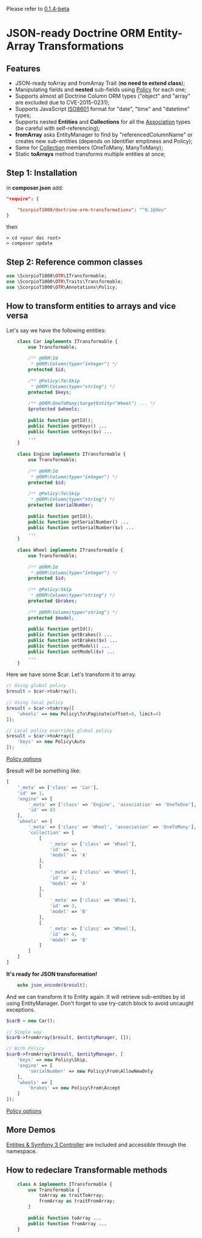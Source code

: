 Please refer to [0.1.4-beta](https://github.com/ScorpioT1000/doctrine-orm-transformations/tree/0.1.4-beta)




JSON-ready Doctrine ORM Entity-Array Transformations
======================================

Features
--------
- JSON-ready toArray and fromArray Trait (**no need to extend class**);
- Manipulating fields and **nested** sub-fields using [Policy](https://github.com/ScorpioT1000/doctrine-orm-transformations/blob/master/src/Policy.php) for each one;
- Supports almost all Doctrine Column ORM types ("object" and "array" are excluded due to CVE-2015-0231);
- Supports JavaScript [ISO8601](https://developer.mozilla.org/en-US/docs/Web/JavaScript/Reference/Global_Objects/Date/parse) format for "date", "time" and "datetime" types;
- Supports nested **Entities** and **Collections** for all the [Association](http://docs.doctrine-project.org/projects/doctrine-orm/en/latest/reference/association-mapping.html) types (be careful with self-referencing);
- **fromArray** asks EntityManager to find by "referencedColumnName" or creates new sub-entities (depends on Identifier emptiness and Policy);
- Same for [Collection](https://github.com/doctrine/collections/blob/master/lib/Doctrine/Common/Collections/ArrayCollection.php) members (OneToMany, ManyToMany);
- Static **toArrays** method transforms multiple entities at once;

Step 1: Installation
--------------------

in **composer.json** add:
```json
"require": {

    "ScorpioT1000/doctrine-orm-transformations": "^0.1@dev"
}
```
then
```shell
> cd <your doc root>
> composer update
```

Step 2: Reference common classes
--------------------------------

```php
use \ScorpioT1000\OTR\ITransformable;
use \ScorpioT1000\OTR\Traits\Transformable;
use \ScorpioT1000\OTR\Annotations\Policy;
```

How to transform entities to arrays and vice versa
--------------------------------------------------

Let's say we have the following entities:

```php
    class Car implements ITransformable {
        use Transformable;
    
        /** @ORM\Id
         * @ORM\Column(type="integer") */
        protected $id;
        
        /** @Policy\To\Skip
         * @ORM\Column(type="string") */
        protected $keys;
        
        /** @ORM\OneToMany(targetEntity="Wheel") ... */
        $protected $wheels;
        
        public function getId();
        public function getKeys() ...
        public function setKeys($v) ...
        ...
    }
    
    class Engine implements ITransformable {
        use Transformable;
        
        /** @ORM\Id
         * @ORM\Column(type="integer") */
        protected $id;
        
        /** @Policy\To\Skip
         * @ORM\Column(type="string") */
        protected $serialNumber;
        
        public function getId();
        public function getSerialNumber() ...
        public function setSerialNumber($v) ...
        ...
    }
    
    class Wheel implements ITransformable {
        use Transformable;
        
        /** @ORM\Id
         * @ORM\Column(type="integer") */
        protected $id;
        
        /** @Policy\Skip
         * @ORM\Column(type="string") */
        protected $brakes;
        
        /** @ORM\Column(type="string") */
        protected $model;
        
        public function getId();
        public function getBrakes() ...
        public function setBrakes($v) ...
        public function getModel() ...
        public function setModel($v) ...
        ...
    }
```

Here we have some $car. Let's transform it to array.

```php
// Using global policy
$result = $car->toArray();
    
// Using local policy
$result = $car->toArray([
    'wheels' => new Policy\To\Paginate(offset=0, limit=4)
]);

// Local policy overrides global policy
$result = $car->toArray([
    'keys' => new Policy\Auto
]);
```
[Policy options](https://github.com/ScorpioT1000/doctrine-orm-transformations/blob/master/src/Policy.php)
            
$result will be something like:

```php
[
    '_meta' => ['class' => 'Car'],
    'id' => 1,
    'engine' => [
        '_meta' => ['class' => 'Engine', 'association' => 'OneToOne'],
        'id' => 83
    ],
    'wheels' => [
        '_meta' => ['class' => 'Wheel', 'association' => 'OneToMany'],
        'collection' => [
            [
                '_meta' => ['class' => 'Wheel'],
                'id' => 1,
                'model' => 'A'
            ],
            [
                '_meta' => ['class' => 'Wheel'],
                'id' => 2,
                'model' => 'A'
            ],
            [
                '_meta' => ['class' => 'Wheel'],
                'id' => 3,
                'model' => 'B'
            ],
            [
                '_meta' => ['class' => 'Wheel'],
                'id' => 4,
                'model' => 'B'
            ]
        ]
    ]
]
```

**It's ready for JSON transformation!**
```php
    echo json_encode($result);
```    
    
And we can transform it to Entity again.
It will retrieve sub-entities by id using EntityManager.
Don't forget to use try-catch block to avoid uncaught exceptions.

```php
$carB = new Car();
    
// Simple way
$carB->fromArray($result, $entityManager, []);

// With Policy
$carB->fromArray($result, $entityManager, [
    'keys' => new Policy\Skip,
    'engine' => [
        'serialNumber' => new Policy\From\AllowNewOnly
    ],
    'wheels' => [
        'brakes' => new Policy\From\Accept
    ]
]);
```
[Policy options](https://github.com/ScorpioT1000/doctrine-orm-transformations/blob/master/src/Policy.php)

More Demos
----------
[Entities & Symfony 3 Controller](https://github.com/ScorpioT1000/doctrine-orm-transformations/tree/master/src/Demo) are included and accessible through the namespace.


How to redeclare Transformable methods
--------------------------------------

```php
    class A implements ITransformable {
        use Transformable {
            toArray as traitToArray;
            fromArray as traitFromArray;
        }
        
        public function toArray ...
        public function fromArray ...
    }
```

